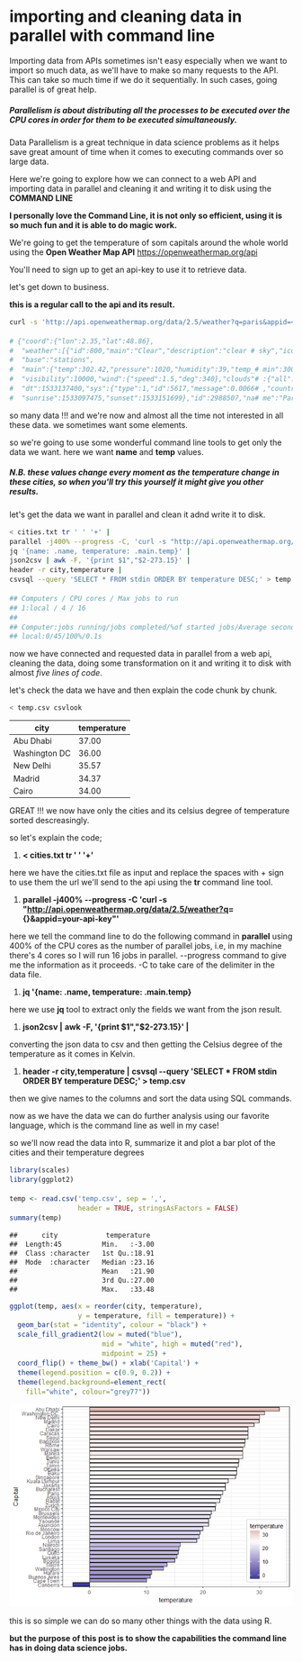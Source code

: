 importing and cleaning data in parallel with command line
================

Importing data from APIs sometimes isn't easy especially when we want to import so much data, as we'll have to make so many requests to the API. This can take so much time if we do it sequentially. In such cases, going parallel is of great help.

##### Parallelism is about distributing all the processes to be executed over the CPU cores in order for them to be executed simultaneously.

Data Parallelism is a great technique in data science problems as it helps save great amount of time when it comes to executing commands over so large data.

Here we're going to explore how we can connect to a web API and importing data in parallel and cleaning it and writing it to disk using the **COMMAND LINE**

**I personally love the Command Line, it is not only so efficient, using it is so much fun and it is able to do magic work.**

We're going to get the temperature of som capitals around the whole world using the **Open Weather Map API** <https://openweathermap.org/api>

You'll need to sign up to get an api-key to use it to retrieve data.

let's get down to business.

**this is a regular call to the api and its result.**

``` bash
curl -s 'http://api.openweathermap.org/data/2.5/weather?q=paris&appid=<your-api-key>'

# {"coord":{"lon":2.35,"lat":48.86},
#  "weather":[{"id":800,"main":"Clear","description":"clear # sky","icon":"01d"}],
#  "base":"stations",
#  "main":{"temp":302.42,"pressure":1020,"humidity":39,"temp_# min":300.15,"temp_max":304.15},
#  "visibility":10000,"wind":{"speed":1.5,"deg":340},"clouds"# :{"all":0},
#  "dt":1533137400,"sys":{"type":1,"id":5617,"message":0.0066# ,"country":"FR",
#  "sunrise":1533097475,"sunset":1533151699},"id":2988507,"na# me":"Paris","cod":200}
```

so many data !!! and we're now and almost all the time not interested in all these data. we sometimes want some elements.

so we're going to use some wonderful command line tools to get only the data we want. here we want **name** and **temp** values.

##### N.B. these values change every moment as the temperature change in these cities, so when you'll try this yourself it might give you other results.

let's get the data we want in parallel and clean it adnd write it to disk.

``` bash
< cities.txt tr ' ' '+' | 
parallel -j400% --progress -C, 'curl -s "http://api.openweathermap.org/data/2.5/weather?q={}&appid=your-api-key"' | 
jq '{name: .name, temperature: .main.temp}' | 
json2csv | awk -F, '{print $1","$2-273.15}' | 
header -r city,temperature | 
csvsql --query 'SELECT * FROM stdin ORDER BY temperature DESC;' > temp.csv 

## Computers / CPU cores / Max jobs to run
## 1:local / 4 / 16
## 
## Computer:jobs running/jobs completed/%of started jobs/Average seconds to complete
## local:0/45/100%/0.1s
```

now we have connected and requested data in parallel from a web api, cleaning the data, doing some transformation on it and writing it to disk with almost *five lines of code*.

let's check the data we have and then explain the code chunk by chunk.

``` bash
< temp.csv csvlook
```

| city      | temperature |
|-----------|-------------|
| Abu Dhabi | 37.00       |
| Washington DC | 36.00       |
| New Delhi | 35.57       |
| Madrid    | 34.37       |
| Cairo     | 34.00       |

GREAT !!! we now have only the cities and its celsius degree of temperature sorted descreasingly.

so let's explain the code;

1.  **&lt; cities.txt tr ' ' '+'**

here we have the cities.txt file as input and replace the spaces with + sign to use them the url we'll send to the api using the **tr** command line tool.

1.  **parallel -j400% --progress -C 'curl -s "<http://api.openweathermap.org/data/2.5/weather?q>={}&appid=your-api-key"'**

here we tell the command line to do the following command in **parallel** using 400% of the CPU cores as the number of parallel jobs, i.e, in my machine there's 4 cores so I will run 16 jobs in parallel. --progress command to give me the information as it proceeds. -C to take care of the delimiter in the data file.

1.  **jq '{name: .name, temperature: .main.temp}**

here we use **jq** tool to extract only the fields we want from the json result.

1.  **json2csv |**
 **awk -F, '{print $1","$2-273.15}' |**

converting the json data to csv and then getting the Celsius degree of the temperature as it comes in Kelvin.

1.  **header -r city,temperature |**
 **csvsql --query 'SELECT \* FROM stdin ORDER BY temperature DESC;' &gt; temp.csv**

then we give names to the columns and sort the data using SQL commands.

now as we have the data we can do further analysis using our favorite language, which is the command line as well in my case!

so we'll now read the data into R, summarize it and plot a bar plot of the cities and their temperature degrees

``` r
library(scales)
library(ggplot2)

temp <- read.csv('temp.csv', sep = ',', 
                 header = TRUE, stringsAsFactors = FALSE)
summary(temp)
```

    ##      city            temperature   
    ##  Length:45          Min.   :-3.00  
    ##  Class :character   1st Qu.:18.91  
    ##  Mode  :character   Median :23.16  
    ##                     Mean   :21.90  
    ##                     3rd Qu.:27.00  
    ##                     Max.   :33.48

``` r
ggplot(temp, aes(x = reorder(city, temperature), 
                 y = temperature, fill = temperature)) +
  geom_bar(stat = "identity", colour = "black") + 
  scale_fill_gradient2(low = muted("blue"), 
                       mid = "white", high = muted("red"),
                       midpoint = 25) + 
  coord_flip() + theme_bw() + xlab('Capital') +
  theme(legend.position = c(0.9, 0.2)) +
  theme(legend.background=element_rect(
    fill="white", colour="grey77"))
```

![](command_line_parallel_files/figure-markdown_github/bar%20plot-1.png)

this is so simple we can do so many other things with the data using R.

**but the purpose of this post is to show the capabilities the command line has in doing data science jobs.**
